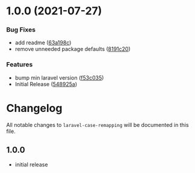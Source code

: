 # 1.0.0 (2021-07-27)


### Bug Fixes

* add readme ([63a198c](https://github.com/phpsa/laravel-case-remapping/commit/63a198c5a536e1bbb6a62887a779dd367208f09f))
* remove unneeded package defaults ([8191c20](https://github.com/phpsa/laravel-case-remapping/commit/8191c2071d7fbdb37fe6cd84213964617e662f85))


### Features

* bump min laravel version ([f53c035](https://github.com/phpsa/laravel-case-remapping/commit/f53c03599d77c57f4dee0ae2f33b188cd2176c32))
* Initial Release ([548925a](https://github.com/phpsa/laravel-case-remapping/commit/548925a3f1e5cbca45bf771813ffaa86fdee3c5c))

# Changelog

All notable changes to `laravel-case-remapping` will be documented in this file.

## 1.0.0

- initial release
